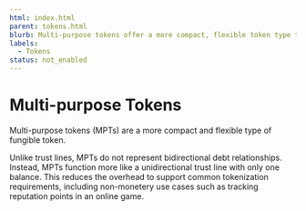 ```yaml
---
html: index.html
parent: tokens.html
blurb: Multi-purpose tokens offer a more compact, flexible token type than trust lines.
labels:
  - Tokens
status: not_enabled
---
```

# Multi-purpose Tokens

Multi-purpose tokens (MPTs) are a more compact and flexible type of fungible token.

Unlike trust lines, MPTs do not represent bidirectional debt relationships. Instead, MPTs function more like a unidirectional trust line with only one balance. This reduces the overhead to support common tokenization requirements, including non-monetery use cases such as tracking reputation points in an online game.

